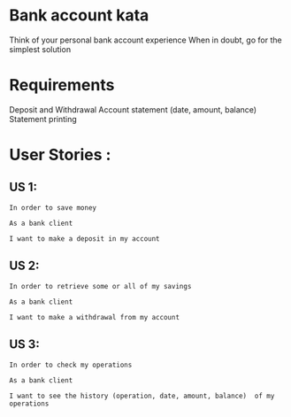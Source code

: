 # Bank account kata

Think of your personal bank account experience When in doubt, go for the simplest solution

# Requirements

Deposit and Withdrawal
Account statement (date, amount, balance)
Statement printing

# User Stories :

## US 1:
   
    In order to save money
   
    As a bank client
   
    I want to make a deposit in my account
 
## US 2:

    In order to retrieve some or all of my savings
    
    As a bank client
    
    I want to make a withdrawal from my account

## US 3:

    In order to check my operations

    As a bank client

    I want to see the history (operation, date, amount, balance)  of my operations  